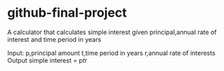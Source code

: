 # github-final-project
A calculator that calculates simple interest given principal,annual rate of interest and time period in years

Input:
    p,principal amount
    t,time period in years
    r,annual rate of interests 
Output
    simple interest = p*t*r
